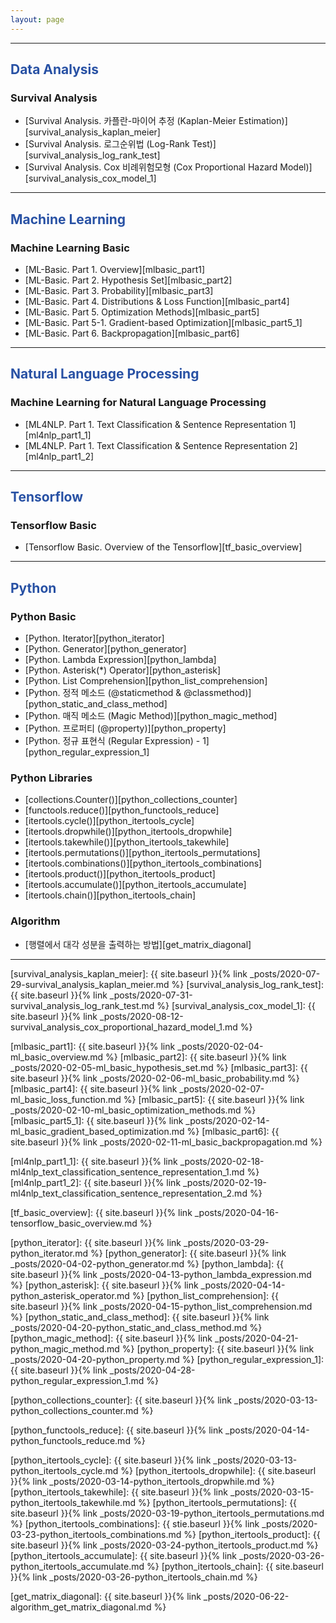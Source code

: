 ```yaml
---
layout: page
---
```


---

<font color="#2851a4"><h2>Data Analysis</h2></font>
### Survival Analysis
- [Survival Analysis. 카플란-마이어 추정 (Kaplan-Meier Estimation)][survival_analysis_kaplan_meier]
- [Survival Analysis. 로그순위법 (Log-Rank Test)][survival_analysis_log_rank_test]
- [Survival Analysis. Cox 비례위험모형 (Cox Proportional Hazard Model)][survival_analysis_cox_model_1]

---

<font color="#2851a4"><h2>Machine Learning</h2></font>
### Machine Learning Basic
- [ML-Basic. Part 1. Overview][mlbasic_part1]
- [ML-Basic. Part 2. Hypothesis Set][mlbasic_part2]
- [ML-Basic. Part 3. Probability][mlbasic_part3]
- [ML-Basic. Part 4. Distributions & Loss Function][mlbasic_part4]
- [ML-Basic. Part 5. Optimization Methods][mlbasic_part5]
- [ML-Basic. Part 5-1. Gradient-based Optimization][mlbasic_part5_1]
- [ML-Basic. Part 6. Backpropagation][mlbasic_part6]

---

<font color="#2851a4"><h2>Natural Language Processing</h2></font>
### Machine Learning for Natural Language Processing
- [ML4NLP. Part 1. Text Classification & Sentence Representation 1][ml4nlp_part1_1]
- [ML4NLP. Part 1. Text Classification & Sentence Representation 2][ml4nlp_part1_2]

---

<font color="#2851a4"><h2>Tensorflow</h2></font>
### Tensorflow Basic
- [Tensorflow Basic. Overview of the Tensorflow][tf_basic_overview]

---

<font color="#2851a4"><h2>Python</h2></font>
### Python Basic
- [Python. Iterator][python_iterator]
- [Python. Generator][python_generator]
- [Python. Lambda Expression][python_lambda]
- [Python. Asterisk(*) Operator][python_asterisk]
- [Python. List Comprehension][python_list_comprehension] 
- [Python. 정적 메소드 (@staticmethod & @classmethod)][python_static_and_class_method]
- [Python. 매직 메소드 (Magic Method)][python_magic_method]
- [Python. 프로퍼티 (@property)][python_property]
- [Python. 정규 표현식 (Regular Expression) - 1][python_regular_expression_1]

### Python Libraries
- [collections.Counter()][python_collections_counter]
- [functools.reduce()][python_functools_reduce]
- [itertools.cycle()][python_itertools_cycle]
- [itertools.dropwhile()][python_itertools_dropwhile]
- [itertools.takewhile()][python_itertools_takewhile]
- [itertools.permutations()][python_itertools_permutations]
- [itertools.combinations()][python_itertools_combinations]
- [itertools.product()][python_itertools_product]
- [itertools.accumulate()][python_itertools_accumulate]
- [itertools.chain()][python_itertools_chain]

### Algorithm
- [행렬에서 대각 성분을 출력하는 방법][get_matrix_diagonal]


---

[survival_analysis_kaplan_meier]: {{ site.baseurl }}{% link _posts/2020-07-29-survival_analysis_kaplan_meier.md %}
[survival_analysis_log_rank_test]: {{ site.baseurl }}{% link _posts/2020-07-31-survival_analysis_log_rank_test.md %}
[survival_analysis_cox_model_1]: {{ site.baseurl }}{% link _posts/2020-08-12-survival_analysis_cox_proportional_hazard_model_1.md %}


[mlbasic_part1]: {{ site.baseurl }}{% link _posts/2020-02-04-ml_basic_overview.md %}
[mlbasic_part2]: {{ site.baseurl }}{% link _posts/2020-02-05-ml_basic_hypothesis_set.md %}
[mlbasic_part3]: {{ site.baseurl }}{% link _posts/2020-02-06-ml_basic_probability.md %}
[mlbasic_part4]: {{ site.baseurl }}{% link _posts/2020-02-07-ml_basic_loss_function.md %}
[mlbasic_part5]: {{ site.baseurl }}{% link _posts/2020-02-10-ml_basic_optimization_methods.md %}
[mlbasic_part5_1]: {{ site.baseurl }}{% link _posts/2020-02-14-ml_basic_gradient_based_optimization.md %}
[mlbasic_part6]: {{ site.baseurl }}{% link _posts/2020-02-11-ml_basic_backpropagation.md %}

[ml4nlp_part1_1]: {{ site.baseurl }}{% link _posts/2020-02-18-ml4nlp_text_classification_sentence_representation_1.md %}
[ml4nlp_part1_2]: {{ site.baseurl }}{% link _posts/2020-02-19-ml4nlp_text_classification_sentence_representation_2.md %}

[tf_basic_overview]: {{ site.baseurl }}{% link _posts/2020-04-16-tensorflow_basic_overview.md %}

[python_iterator]: {{ site.baseurl }}{% link _posts/2020-03-29-python_iterator.md %}
[python_generator]: {{ site.baseurl }}{% link _posts/2020-04-02-python_generator.md %}
[python_lambda]: {{ site.baseurl }}{% link _posts/2020-04-13-python_lambda_expression.md %}
[python_asterisk]: {{ site.baseurl }}{% link _posts/2020-04-14-python_asterisk_operator.md %}
[python_list_comprehension]: {{ site.baseurl }}{% link _posts/2020-04-15-python_list_comprehension.md %}
[python_static_and_class_method]: {{ site.baseurl }}{% link _posts/2020-04-20-python_static_and_class_method.md %}
[python_magic_method]: {{ site.baseurl }}{% link _posts/2020-04-21-python_magic_method.md %}
[python_property]: {{ site.baseurl }}{% link _posts/2020-04-20-python_property.md %}
[python_regular_expression_1]: {{ site.baseurl }}{% link _posts/2020-04-28-python_regular_expression_1.md %}


[python_collections_counter]: {{ site.baseurl }}{% link _posts/2020-03-13-python_collections_counter.md %}

[python_functools_reduce]: {{ site.baseurl }}{% link _posts/2020-04-14-python_functools_reduce.md %}

[python_itertools_cycle]: {{ site.baseurl }}{% link _posts/2020-03-13-python_itertools_cycle.md %}
[python_itertools_dropwhile]: {{ site.baseurl }}{% link _posts/2020-03-14-python_itertools_dropwhile.md %}
[python_itertools_takewhile]: {{ site.baseurl }}{% link _posts/2020-03-15-python_itertools_takewhile.md %}
[python_itertools_permutations]: {{ site.baseurl }}{% link _posts/2020-03-19-python_itertools_permutations.md %}
[python_itertools_combinations]: {{ stie.baseurl }}{% link _posts/2020-03-23-python_itertools_combinations.md %}
[python_itertools_product]: {{ site.baseurl }}{% link _posts/2020-03-24-python_itertools_product.md %}
[python_itertools_accumulate]: {{ site.baseurl }}{% link _posts/2020-03-26-python_itertools_accumulate.md %}
[python_itertools_chain]: {{ site.baseurl }}{% link _posts/2020-03-26-python_itertools_chain.md %}

[get_matrix_diagonal]: {{ site.baseurl }}{% link _posts/2020-06-22-algorithm_get_matrix_diagonal.md %}



